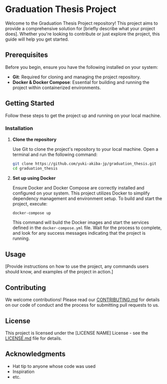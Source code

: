
# Graduation Thesis Project

Welcome to the Graduation Thesis Project repository! This project aims to provide a comprehensive solution for [briefly describe what your project does]. Whether you're looking to contribute or just explore the project, this guide will help you get started.

## Prerequisites

Before you begin, ensure you have the following installed on your system:
- **Git**: Required for cloning and managing the project repository.
- **Docker & Docker Compose**: Essential for building and running the project within containerized environments.

## Getting Started

Follow these steps to get the project up and running on your local machine.

### Installation

1. **Clone the repository**

   Use Git to clone the project's repository to your local machine. Open a terminal and run the following command:

   ```bash
   git clone https://github.com/yuki-akiba-jp/graduation_thesis.git
   cd graduation_thesis
   ```

2. **Set up using Docker**

   Ensure Docker and Docker Compose are correctly installed and configured on your system. This project utilizes Docker to simplify dependency management and environment setup. To build and start the project, execute:

   ```bash
   docker-compose up
   ```

   This command will build the Docker images and start the services defined in the `docker-compose.yml` file. Wait for the process to complete, and look for any success messages indicating that the project is running.

## Usage

[Provide instructions on how to use the project, any commands users should know, and examples of the project in action.]

## Contributing

We welcome contributions! Please read our [CONTRIBUTING.md](CONTRIBUTING.md) for details on our code of conduct and the process for submitting pull requests to us.

## License

This project is licensed under the [LICENSE NAME] License - see the [LICENSE.md](LICENSE.md) file for details.

## Acknowledgments

- Hat tip to anyone whose code was used
- Inspiration
- etc.
